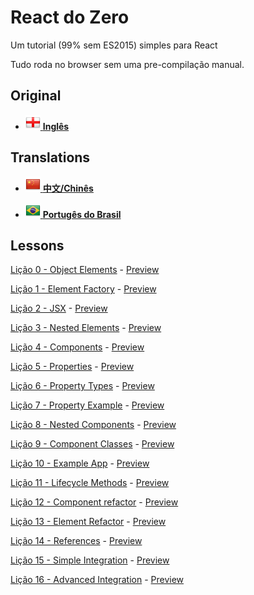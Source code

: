 # React do Zero

Um tutorial (99% sem ES2015) simples para React

Tudo roda no browser sem uma pre-compilação manual.
## Original

- [![china](https://raw.githubusercontent.com/gosquared/flags/master/flags/flags/shiny/24/England.png) **Inglês**](https://github.com/kay-is/react-from-zero)

## Translations

- [![china](https://raw.githubusercontent.com/gosquared/flags/master/flags/flags/shiny/24/China.png) **中文/Chinês**](https://github.com/chinanf-boy/react-from-zero)

- [![brazil](https://raw.githubusercontent.com/gosquared/flags/master/flags/flags/shiny/24/Brazil.png) **Portugês do Brasil**](https://github.com/andre-motta/react-from-zero)

## Lessons

[Lição 0 - Object Elements](https://github.com/andre-motta/react-from-zero/blob/master/00-object-elements.html) -
[Preview](https://cdn.rawgit.com/andre-motta/react-from-zero/b31878c2/00-object-elements.html)

[Lição 1 - Element Factory](https://github.com/andre-motta/react-from-zero/blob/master/01-element-factory.html) -
[Preview](https://cdn.rawgit.com/andre-motta/react-from-zero/b31878c2/01-element-factory.html)

[Lição 2 - JSX](https://github.com/andre-motta/react-from-zero/blob/master/02-jsx.html) -
[Preview](https://cdn.rawgit.com/andre-motta/react-from-zero/b31878c2/02-jsx.html)

[Lição 3 - Nested Elements](https://github.com/andre-motta/react-from-zero/blob/master/03-nested-elements.html) -
[Preview](https://cdn.rawgit.com/andre-motta/react-from-zero/b31878c2/03-nested-elements.html)

[Lição 4 - Components](https://github.com/andre-motta/react-from-zero/blob/master/04-components.html) -
[Preview](https://cdn.rawgit.com/andre-motta/react-from-zero/b31878c2/04-components.html)

[Lição 5 - Properties](https://github.com/andre-motta/react-from-zero/blob/master/05-properties.html) -
[Preview](https://cdn.rawgit.com/andre-motta/react-from-zero/62dc2789/05-properties.html)

[Lição 6 - Property Types](https://github.com/andre-motta/react-from-zero/blob/master/06-property-types.html) -
[Preview](https://cdn.rawgit.com/andre-motta/react-from-zero/b31878c2/06-property-types.html)

[Lição 7 - Property Example](https://github.com/andre-motta/react-from-zero/blob/master/07-property-example.html) -
[Preview](https://cdn.rawgit.com/andre-motta/react-from-zero/b31878c2/07-property-example.html)

[Lição 8 - Nested Components](https://github.com/andre-motta/react-from-zero/blob/master/08-nested-components.html) -
[Preview](https://cdn.rawgit.com/andre-motta/react-from-zero/b31878c2/08-nested-components.html)

[Lição 9 - Component Classes](https://github.com/andre-motta/react-from-zero/blob/master/09-component-classes.html) -
[Preview](https://cdn.rawgit.com/andre-motta/react-from-zero/b31878c2/09-component-classes.html)

[Lição 10 - Example App](https://github.com/andre-motta/react-from-zero/blob/master/10-example-app.html) -
[Preview](https://cdn.rawgit.com/andre-motta/react-from-zero/b31878c2/10-example-app.html)

[Lição 11 - Lifecycle Methods](https://github.com/andre-motta/react-from-zero/blob/master/11-lifecycle-methods.html) -
[Preview](https://cdn.rawgit.com/andre-motta/react-from-zero/b31878c2/11-lifecycle-methods.html)

[Lição 12 - Component refactor](https://github.com/andre-motta/react-from-zero/blob/master/12-component-refactor.html) -
[Preview](https://cdn.rawgit.com/andre-motta/react-from-zero/b31878c2/12-component-refactor.html)

[Lição 13 - Element Refactor](https://github.com/andre-motta/react-from-zero/blob/master/13-element-refactor.html) -
[Preview](https://cdn.rawgit.com/andre-motta/react-from-zero/b31878c2/13-element-refactor.html)

[Lição 14 - References](https://github.com/andre-motta/react-from-zero/blob/master/14-references.html) -
[Preview](https://cdn.rawgit.com/andre-motta/react-from-zero/b31878c2/14-references.html)

[Lição 15 - Simple Integration](https://github.com/andre-motta/react-from-zero/blob/master/15-simple-integration.html) -
[Preview](https://cdn.rawgit.com/andre-motta/react-from-zero/b31878c2/15-simple-integration.html)

[Lição 16 - Advanced Integration](https://github.com/andre-motta/react-from-zero/blob/master/16-advanced-integration.html) -
[Preview](https://cdn.rawgit.com/andre-motta/react-from-zero/b31878c2/16-advanced-integration.html)
